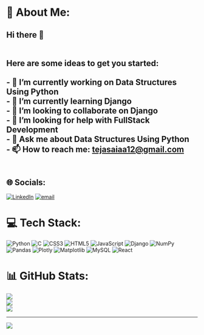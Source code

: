 # 💫 About Me:
## Hi there 👋<br><br><br>Here are some ideas to get you started:<br><br>- 🔭 I’m currently working on Data Structures Using Python<br>- 🌱 I’m currently learning Django<br>- 👯 I’m looking to collaborate on Django <br>- 🤔 I’m looking for help with FullStack Development<br>- 💬 Ask me about Data Structures Using Python<br>- 📫 How to reach me: tejasaiaa12@gmail.com<br><br>


## 🌐 Socials:
[![LinkedIn](https://img.shields.io/badge/LinkedIn-%230077B5.svg?logo=linkedin&logoColor=white)](https://linkedin.com/in/Chtejasai) [![email](https://img.shields.io/badge/Email-D14836?logo=gmail&logoColor=white)](mailto:tejasaiaa12@gmail.com) 

# 💻 Tech Stack:
![Python](https://img.shields.io/badge/python-3670A0?style=flat&logo=python&logoColor=ffdd54) ![C](https://img.shields.io/badge/c-%2300599C.svg?style=flat&logo=c&logoColor=white) ![CSS3](https://img.shields.io/badge/css3-%231572B6.svg?style=flat&logo=css3&logoColor=white) ![HTML5](https://img.shields.io/badge/html5-%23E34F26.svg?style=flat&logo=html5&logoColor=white) ![JavaScript](https://img.shields.io/badge/javascript-%23323330.svg?style=flat&logo=javascript&logoColor=%23F7DF1E) ![Django](https://img.shields.io/badge/django-%23092E20.svg?style=flat&logo=django&logoColor=white) ![NumPy](https://img.shields.io/badge/numpy-%23013243.svg?style=flat&logo=numpy&logoColor=white) ![Pandas](https://img.shields.io/badge/pandas-%23150458.svg?style=flat&logo=pandas&logoColor=white) ![Plotly](https://img.shields.io/badge/Plotly-%233F4F75.svg?style=flat&logo=plotly&logoColor=white) ![Matplotlib](https://img.shields.io/badge/Matplotlib-%23ffffff.svg?style=flat&logo=Matplotlib&logoColor=black) ![MySQL](https://img.shields.io/badge/mysql-4479A1.svg?style=flat&logo=mysql&logoColor=white) ![React](https://img.shields.io/badge/react-%2320232a.svg?style=flat&logo=react&logoColor=%2361DAFB)
# 📊 GitHub Stats:
![](https://github-readme-stats.vercel.app/api?username=chelimallatejasai&theme=blue-green&hide_border=false&include_all_commits=false&count_private=false)<br/>
![](https://nirzak-streak-stats.vercel.app/?user=chelimallatejasai&theme=blue-green&hide_border=false)<br/>
![](https://github-readme-stats.vercel.app/api/top-langs/?username=chelimallatejasai&theme=blue-green&hide_border=false&include_all_commits=false&count_private=false&layout=compact)

---
[![](https://visitcount.itsvg.in/api?id=chelimallatejasai&icon=0&color=0)](https://visitcount.itsvg.in)

<!-- Proudly created with GPRM ( https://gprm.itsvg.in ) -->
